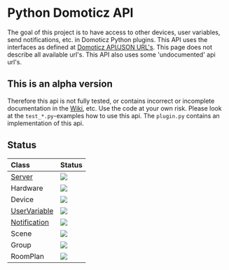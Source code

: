# Python Domoticz API

The goal of this project is to have access to other devices, user variables, send notifications, etc. in Domoticz Python plugins.
This API uses the interfaces as defined at [Domoticz API/JSON URL's](https://www.domoticz.com/wiki/Domoticz_API/JSON_URL%27s). This page does not describe all available url's. This API also uses some 'undocumented' api url's.

## This is an alpha version

Therefore this api is not fully tested, or contains incorrect or incomplete documentation in the [Wiki](https://github.com/Xorfor/Domoticz-API/wiki), etc.
Use the code at your own risk.
Please look at the `test_*.py`-examples how to use this api. The `plugin.py` contains an implementation of this api.

## Status
| Class                                                                    | Status
| :---                                                                     | :---
| [Server](https://github.com/Xorfor/Domoticz-API/wiki/Server)             | <img src="https://img.shields.io/badge/Status-Stable-green.svg" />
| Hardware                                                                 | <img src="https://img.shields.io/badge/Status-Beta-orange.svg" />
| Device                                                                   | <img src="https://img.shields.io/badge/Status-Alpha-red.svg" />
| [UserVariable](https://github.com/Xorfor/Domoticz-API/wiki/UserVariable) | <img src="https://img.shields.io/badge/Status-Stable-green.svg" />
| [Notification](https://github.com/Xorfor/Domoticz-API/wiki/Notification) | <img src="https://img.shields.io/badge/Status-Stable-green.svg" />
| Scene        | <img src="https://img.shields.io/badge/Status-NA-lightgrey.svg" />
| Group        | <img src="https://img.shields.io/badge/Status-NA-lightgrey.svg" />
| RoomPlan     | <img src="https://img.shields.io/badge/Status-NA-lightgrey.svg" />
